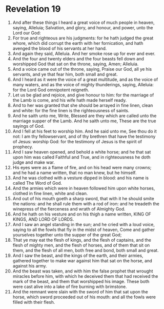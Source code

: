 ﻿# Revelation 19
1. And after these things I heard a great voice of much people in heaven, saying, Alleluia; Salvation, and glory, and honour, and power, unto the Lord our God: 
2. For true and righteous are his judgments: for he hath judged the great whore, which did corrupt the earth with her fornication, and hath avenged the blood of his servants at her hand. 
3. And again they said, Alleluia. And her smoke rose up for ever and ever. 
4. And the four and twenty elders and the four beasts fell down and worshipped God that sat on the throne, saying, Amen; Alleluia. 
5. And a voice came out of the throne, saying, Praise our God, all ye his servants, and ye that fear him, both small and great. 
6. And I heard as it were the voice of a great multitude, and as the voice of many waters, and as the voice of mighty thunderings, saying, Alleluia: for the Lord God omnipotent reigneth. 
7. Let us be glad and rejoice, and give honour to him: for the marriage of the Lamb is come, and his wife hath made herself ready. 
8. And to her was granted that she should be arrayed in fine linen, clean and white: for the fine linen is the righteousness of saints. 
9. And he saith unto me, Write, Blessed are they which are called unto the marriage supper of the Lamb. And he saith unto me, These are the true sayings of God. 
10. And I fell at his feet to worship him. And he said unto me, See thou do it not: I am thy fellowservant, and of thy brethren that have the testimony of Jesus: worship God: for the testimony of Jesus is the spirit of prophecy. 
11. And I saw heaven opened, and behold a white horse; and he that sat upon him was called Faithful and True, and in righteousness he doth judge and make war. 
12. His eyes were as a flame of fire, and on his head were many crowns; and he had a name written, that no man knew, but he himself. 
13. And he was clothed with a vesture dipped in blood: and his name is called The Word of God. 
14. And the armies which were in heaven followed him upon white horses, clothed in fine linen, white and clean. 
15. And out of his mouth goeth a sharp sword, that with it he should smite the nations: and he shall rule them with a rod of iron: and he treadeth the winepress of the fierceness and wrath of Almighty God. 
16. And he hath on his vesture and on his thigh a name written, KING OF KINGS, AND LORD OF LORDS. 
17. And I saw an angel standing in the sun; and he cried with a loud voice, saying to all the fowls that fly in the midst of heaven, Come and gather yourselves together unto the supper of the great God; 
18. That ye may eat the flesh of kings, and the flesh of captains, and the flesh of mighty men, and the flesh of horses, and of them that sit on them, and the flesh of all men, both free and bond, both small and great. 
19. And I saw the beast, and the kings of the earth, and their armies, gathered together to make war against him that sat on the horse, and against his army. 
20. And the beast was taken, and with him the false prophet that wrought miracles before him, with which he deceived them that had received the mark of the beast, and them that worshipped his image. These both were cast alive into a lake of fire burning with brimstone. 
21. And the remnant were slain with the sword of him that sat upon the horse, which sword proceeded out of his mouth: and all the fowls were filled with their flesh. 
